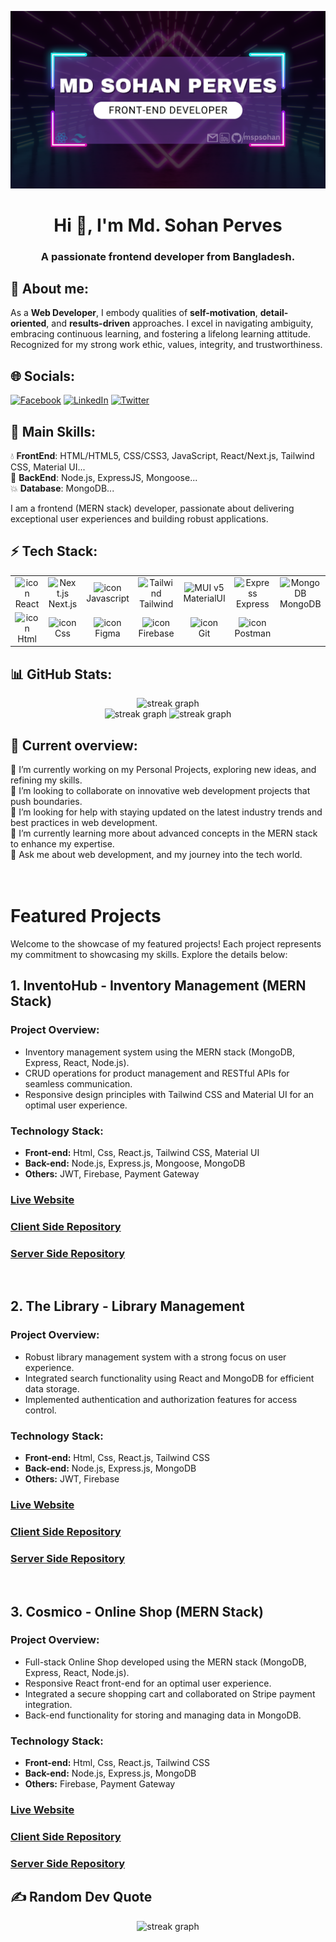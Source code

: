 [![Sohan Perves](./assets/github-banner.png)](https://linkedin.com/in/mspsohan)

<!-- <p align="center"><a herf="https://linkedin.com/in/mspsohan"><img src="./assets/github-banner.png" alt="Sohan Perves" /></a> </p> -->
<!-- profile view -->
<!-- <p align="left"> <img src="https://komarev.com/ghpvc/?username=mspsohan&label=Profile%20views&color=0e75b6&style=flat" alt="mspsohan" /> </p> -->

<h1 align="center">Hi 👋, I'm Md. Sohan Perves</h1>
<h3 align="center">A passionate frontend developer from Bangladesh.</h3>

## 👩 About me:

<p>
As a <b>Web Developer</b>, I embody qualities of <b>self-motivation</b>, <b>detail-oriented</b>, and <b>results-driven</b> approaches. I excel in navigating ambiguity, embracing continuous learning, and fostering a lifelong learning attitude. Recognized for my strong work ethic, values, integrity, and trustworthiness.
</p>

## 🌐 Socials:

[![Facebook](https://img.shields.io/badge/Facebook-%231877F2.svg?logo=Facebook&logoColor=white)](https://facebook.com/sohanperves.sp) [![LinkedIn](https://img.shields.io/badge/LinkedIn-%230077B5.svg?logo=linkedin&logoColor=white)](https://linkedin.com/in/mspsohan) [![Twitter](https://img.shields.io/badge/Twitter-%231DA1F2.svg?logo=Twitter&logoColor=white)](https://twitter.com/mspsohan)

<h2>🥇 Main Skills:</h2>
💧 <b>FrontEnd</b>: HTML/HTML5, CSS/CSS3, JavaScript, React/Next.js, Tailwind CSS, Material UI...<br/>
🚀 <b>BackEnd</b>: Node.js, ExpressJS, Mongoose...<br/>
💥 <b>Database</b>: MongoDB...<br/>

I am a frontend (MERN stack) developer, passionate about delivering exceptional user experiences and building robust applications.

</p>

<h2>⚡ Tech Stack:</h2>

<table align="center">
   <tr>
    <td align="center" width="90">
    <img src="https://techstack-generator.vercel.app/react-icon.svg" alt="icon" width="55" height="55" />
      <br>React
    </td>
    <td align="center" width="90">
      <img src="https://skillicons.dev/icons?i=nextjs" width="55" height="55" alt="Next.js" />
      <br>Next.js
    </td>
    <td align="center" width="90">
      <img src="https://techstack-generator.vercel.app/js-icon.svg" alt="icon" width="55" height="55" />
      <br>Javascript
    </td>
        <td align="center" width="90">
      <img src="https://skillicons.dev/icons?i=tailwind" width="45" height="55" alt="Tailwind" />
      <br>Tailwind
    </td>
        <td align="center" width="90">
      <img src="https://skillicons.dev/icons?i=materialui" width="45" height="55" alt="MUI v5" />
      <br>MaterialUI
    </td>
    <td align="center" width="90">
      <img src="https://skillicons.dev/icons?i=express" width="50" height="55" alt="Express" />
      <br>Express
    </td>
        <td align="center" width="90">
      <img src="https://skillicons.dev/icons?i=mongodb" width="45" height="55" alt="MongoDB" />
      <br>MongoDB
    </td>
  </tr>
     <tr>
      <td align="center" width="90">
         <img src="https://skillicons.dev/icons?i=html" alt="icon" width="100" height="35" />
      <br>Html
    </td>
      <td align="center" width="90">
         <img src="https://skillicons.dev/icons?i=css" alt="icon" width="55" height="35" />
      <br>Css
      </td>
      <td align="center" width="90">
         <img src="https://skillicons.dev/icons?i=figma" alt="icon" width="30" height="35" />
      <br>Figma
      </td>
      <td align="center" width="90">
         <img src="https://skillicons.dev/icons?i=firebase" alt="icon" width="35" height="35" />
      <br>Firebase
      </td>
      <td align="center" width="90">
         <img src="https://skillicons.dev/icons?i=git" alt="icon" width="35" height="35" />
      <br>Git
      </td>
      <td align="center" width="90">
         <img src="https://skillicons.dev/icons?i=postman" alt="icon" width="35" height="35" />
      <br>Postman
      </td>
   </tr>
</table>
</p>

## 📊 GitHub Stats:

<div align="center">
  <img src="https://github-readme-streak-stats.herokuapp.com?user=mspsohan&theme=dark&border_radius=4&date_format=j%20M%5B%20Y%5D&card" height="220" alt="streak graph"  />
</div>

<div align="center">
  <img src="https://github-readme-stats.vercel.app/api?username=mspsohan&theme=dark&hide_border=false&include_all_commits=true&count_private=true" height="170" alt="streak graph"  />
  <img src="https://github-readme-stats.vercel.app/api/top-langs/?username=mspsohan&theme=dark&hide_border=false&include_all_commits=true&count_private=true&layout=compact" height="170" alt="streak graph"  />
</div>

<!-- Proudly created with GPRM ( https://gprm.itsvg.in ) -->

## 💫 Current overview:

🔭 I’m currently working on my Personal Projects, exploring new ideas, and refining my skills.<br> 👯 I’m looking to collaborate on innovative web development projects that push boundaries.<br> 🤝 I’m looking for help with staying updated on the latest industry trends and best practices in web development.<br> 🌱 I’m currently learning more about advanced concepts in the MERN stack to enhance my expertise.<br> 💬 Ask me about web development, and my journey into the tech world.<br> </br></br>

<!-- ⚡ Fun fact: I'm passionate about exploring diverse cuisines and love experimenting with cooking in my free time.<br> -->

# Featured Projects

Welcome to the showcase of my featured projects! Each project represents my commitment to showcasing my skills. Explore the details below:

## 1. InventoHub - Inventory Management (MERN Stack)

### Project Overview:

-  Inventory management system using the MERN stack (MongoDB, Express, React, Node.js).
-  CRUD operations for product management and RESTful APIs for seamless communication.
-  Responsive design principles with Tailwind CSS and Material UI for an optimal user experience.

### Technology Stack:

-  **Front-end:** Html, Css, React.js, Tailwind CSS, Material UI
-  **Back-end:** Node.js, Express.js, Mongoose, MongoDB
-  **Others:** JWT, Firebase, Payment Gateway

### [Live Website](https://inventohub.netlify.app)

### [Client Side Repository](https://github.com/mspsohan/inventohub-client)

### [Server Side Repository](https://github.com/mspsohan/inventohub-server)

</br>

## 2. The Library - Library Management

### Project Overview:

-  Robust library management system with a strong focus on user experience.
-  Integrated search functionality using React and MongoDB for efficient data storage.
-  Implemented authentication and authorization features for access control.

### Technology Stack:

-  **Front-end:** Html, Css, React.js, Tailwind CSS
-  **Back-end:** Node.js, Express.js, MongoDB
-  **Others:** JWT, Firebase

### [Live Website](https://the-library-0.netlify.app)

### [Client Side Repository](https://github.com/mspsohan/library-managements-client)

### [Server Side Repository](https://github.com/mspsohan/library-management-server)

</br>

## 3. Cosmico - Online Shop (MERN Stack)

### Project Overview:

-  Full-stack Online Shop developed using the MERN stack (MongoDB, Express, React, Node.js).
-  Responsive React front-end for an optimal user experience.
-  Integrated a secure shopping cart and collaborated on Stripe payment integration.
-  Back-end functionality for storing and managing data in MongoDB.

### Technology Stack:

-  **Front-end:** Html, Css, React.js, Tailwind CSS
-  **Back-end:** Node.js, Express.js, MongoDB
-  **Others:** Firebase, Payment Gateway

### [Live Website](https://cosmico-brand-shop.netlify.app)

### [Client Side Repository](https://github.com/mspsohan/cosmico-brand-shop-client)

### [Server Side Repository](https://github.com/mspsohan/cosmico-brand-shop-server)

## ✍️ Random Dev Quote

<div align="center">
  <img src="https://quotes-github-readme.vercel.app/api?type=horizontal&theme=radical" height="220" width="" alt="streak graph"  />
</div>

<!--

# 💻 Tech Stack:
![CSS3](https://img.shields.io/badge/css3-%231572B6.svg?style=for-the-badge&logo=css3&logoColor=white) ![HTML5](https://img.shields.io/badge/html5-%23E34F26.svg?style=for-the-badge&logo=html5&logoColor=white) ![JavaScript](https://img.shields.io/badge/javascript-%23323330.svg?style=for-the-badge&logo=javascript&logoColor=%23F7DF1E) ![Firebase](https://img.shields.io/badge/firebase-%23039BE5.svg?style=for-the-badge&logo=firebase) ![Netlify](https://img.shields.io/badge/netlify-%23000000.svg?style=for-the-badge&logo=netlify&logoColor=#00C7B7) ![Vercel](https://img.shields.io/badge/vercel-%23000000.svg?style=for-the-badge&logo=vercel&logoColor=white) ![Express.js](https://img.shields.io/badge/express.js-%23404d59.svg?style=for-the-badge&logo=express&logoColor=%2361DAFB) ![JWT](https://img.shields.io/badge/JWT-black?style=for-the-badge&logo=JSON%20web%20tokens) ![Next JS](https://img.shields.io/badge/Next-black?style=for-the-badge&logo=next.js&logoColor=white) ![MUI](https://img.shields.io/badge/MUI-%230081CB.svg?style=for-the-badge&logo=mui&logoColor=white) ![React Hook Form](https://img.shields.io/badge/React%20Hook%20Form-%23EC5990.svg?style=for-the-badge&logo=reacthookform&logoColor=white) ![React Router](https://img.shields.io/badge/React_Router-CA4245?style=for-the-badge&logo=react-router&logoColor=white) ![React](https://img.shields.io/badge/react-%2320232a.svg?style=for-the-badge&logo=react&logoColor=%2361DAFB) ![TailwindCSS](https://img.shields.io/badge/tailwindcss-%2338B2AC.svg?style=for-the-badge&logo=tailwind-css&logoColor=white) ![Vite](https://img.shields.io/badge/vite-%23646CFF.svg?style=for-the-badge&logo=vite&logoColor=white) ![MongoDB](https://img.shields.io/badge/MongoDB-%234ea94b.svg?style=for-the-badge&logo=mongodb&logoColor=white) ![Figma](https://img.shields.io/badge/figma-%23F24E1E.svg?style=for-the-badge&logo=figma&logoColor=white) ![Postman](https://img.shields.io/badge/Postman-FF6C37?style=for-the-badge&logo=postman&logoColor=white) -->

<!--
# 📊 GitHub Stats:
![](https://github-readme-stats.vercel.app/api?username=mspsohan&theme=dark&hide_border=false&include_all_commits=true&count_private=true)<br/> -->
<!-- ![](https://github-readme-streak-stats.herokuapp.com/?user=mspsohan&theme=dark&hide_border=false)<br/> -->

<!-- ---

[![](https://visitcount.itsvg.in/api?id=mspsohan&icon=0&color=0)](https://visitcount.itsvg.in) -->
